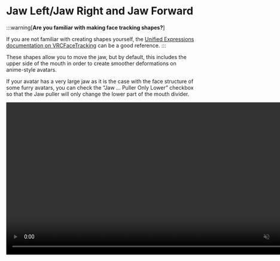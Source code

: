 ﻿---
sidebar_position: 7
---

# Jaw Left/Jaw Right and Jaw Forward

:::warning[**Are you familiar with making face tracking shapes?**]

If you are not familiar with creating shapes yourself, the [Unified Expressions documentation on VRCFaceTracking](https://docs.vrcft.io/docs/tutorial-avatars/tutorial-avatars-extras/unified-blendshapes)
can be a good reference.
:::

These shapes allow you to move the jaw, but by default, this includes the upper side of the mouth in order to create smoother deformations on anime-style avatars.

If your avatar has a very large jaw as it is the case with the face structure of some furry avatars, you can check the “Jaw … Puller Only Lower” checkbox so that the Jaw puller will only change the lower part of the mouth divider.

<video controls muted width="816">
    <source src={require('../img/shapes/Unity_sD62flWJ7S.mp4').default}/>
</video>
